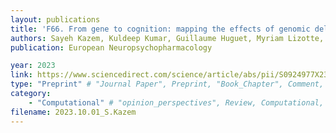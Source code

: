 ```yaml
---
layout: publications
title: 'F66. From gene to cognition: mapping the effects of genomic deletions and duplications on cognitive ability'
authors: Sayeh Kazem, Kuldeep Kumar, Guillaume Huguet, Myriam Lizotte, Thomas Renne, Jakub Kopal, Stefan Horoi, Martineau Jean-louis, Zohra Saci, Laura Almasy, David Glahn, Guy Wolf, Guillaume Dumas, Sebastien Jacquemont
publication: European Neuropsychopharmacology

year: 2023
link: https://www.sciencedirect.com/science/article/abs/pii/S0924977X23006041
type: "Preprint" # "Journal Paper", Preprint, "Book_Chapter", Comment, "Poster_Conference"
category: 
    - "Computational" # "opinion_perspectives", Review, Computational, Social Cognitive and Affective Neuroscience, Experimental
filename: 2023.10.01_S.Kazem
---
```

